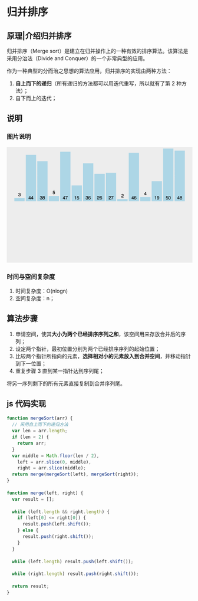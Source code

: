 # 归并排序

## 原理|介绍归并排序

归并排序（Merge sort）是建立在归并操作上的一种有效的排序算法。该算法是采用分治法（Divide and Conquer）的一个非常典型的应用。

作为一种典型的分而治之思想的算法应用，归并排序的实现由两种方法：

1. **自上而下的递归**（所有递归的方法都可以用迭代重写，所以就有了第 2 种方法）；
2. 自下而上的迭代；

## 说明

### 图片说明

![归并排序](./imgs/归并排序.gif)

### 时间与空间复杂度

1. 时间复杂度：O(nlogn)
2. 空间复杂度：n；

## 算法步骤

1. 申请空间，使其**大小为两个已经排序序列之和**，该空间用来存放合并后的序列；
2. 设定两个指针，最初位置分别为两个已经排序序列的起始位置；
3. 比较两个指针所指向的元素，**选择相对小的元素放入到合并空间**，并移动指针到下一位置；
4. 重复步骤 3 直到某一指针达到序列尾；

将另一序列剩下的所有元素直接复制到合并序列尾。

## js 代码实现

```js
function mergeSort(arr) {
  // 采用自上而下的递归方法
  var len = arr.length;
  if (len < 2) {
    return arr;
  }
  var middle = Math.floor(len / 2),
    left = arr.slice(0, middle),
    right = arr.slice(middle);
  return merge(mergeSort(left), mergeSort(right));
}

function merge(left, right) {
  var result = [];

  while (left.length && right.length) {
    if (left[0] <= right[0]) {
      result.push(left.shift());
    } else {
      result.push(right.shift());
    }
  }

  while (left.length) result.push(left.shift());

  while (right.length) result.push(right.shift());

  return result;
}
```
